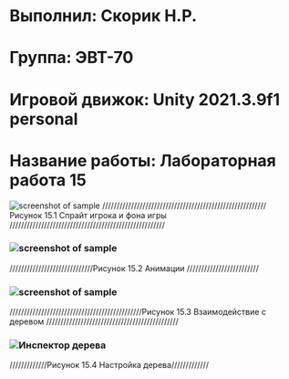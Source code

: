 
# Выполнил: Скорик Н.Р.</h1>
# Группа: ЭВТ-70</h1>
# Игровой движок: Unity 2021.3.9f1 personal</h1>
# Название работы: Лабораторная работа 15</h1>
![screenshot of sample](https://user-images.githubusercontent.com/32439405/204850229-179375cb-25e4-4b6f-a9cb-730e927686b5.png)
///////////////////////////////////////////////////////// Рисунок 15.1 Спрайт игрока и фона игры //////////////////////////////////////////////////////
### ![screenshot of sample](https://user-images.githubusercontent.com/32439405/204860762-38fc24fc-46bc-49de-906c-8e5fa2fbc157.png)
/////////////////////////////Рисунок 15.2 Анимации /////////////////////////
### ![screenshot of sample](https://user-images.githubusercontent.com/32439405/204862166-b60e196c-fa20-4666-9677-f8e1b0b44220.png)
//////////////////////////////////////////////Рисунок 15.3 Взаимодействие с деревом //////////////////////////////////////////////
### ![Инспектор дерева](https://user-images.githubusercontent.com/32439405/204865774-5cfb2422-e57d-41dd-87b2-db3fb087af02.png)
/////////////Рисунок 15.4 Настройка дерева/////////////
